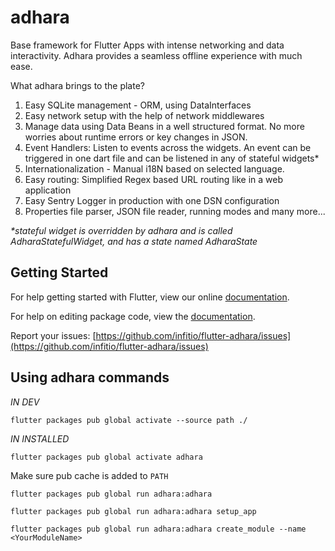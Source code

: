# adhara

Base framework for Flutter Apps with intense networking and data interactivity.
Adhara provides a seamless offline experience with much ease.

What adhara brings to the plate?

  1. Easy SQLite management - ORM, using DataInterfaces
  2. Easy network setup with the help of network middlewares
  3. Manage data using Data Beans in a well structured format. No more worries about runtime errors or key changes in JSON.
  4. Event Handlers: Listen to events across the widgets. An event can be triggered in one dart file and can be listened in any of stateful widgets*
  5. Internationalization - Manual i18N based on selected language.
  6. Easy routing: Simplified Regex based URL routing like in a web application
  7. Easy Sentry Logger in production with one DSN configuration
  8. Properties file parser, JSON file reader, running modes and many more...


_*stateful widget is overridden by adhara and is called AdharaStatefulWidget, and has a state named AdharaState_


## Getting Started

For help getting started with Flutter, view our online [documentation](https://flutter.io/).

For help on editing package code, view the [documentation](https://flutter.io/developing-packages/).


Report your issues: [https://github.com/infitio/flutter-adhara/issues](https://github.com/infitio/flutter-adhara/issues)

## Using adhara commands

_IN DEV_

`flutter packages pub global activate --source path ./`

_IN INSTALLED_

`flutter packages pub global activate adhara`

Make sure pub cache is added to `PATH`

`flutter packages pub global run adhara:adhara`

`flutter packages pub global run adhara:adhara setup_app`

`flutter packages pub global run adhara:adhara create_module --name <YourModuleName>`

